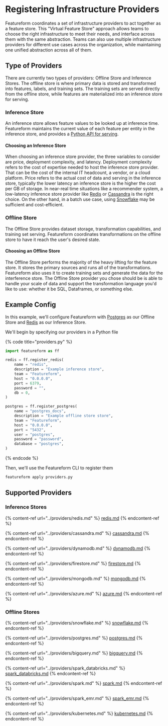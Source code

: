 # Registering Infrastructure Providers

Featureform coordinates a set of infrastructure providers to act together as a feature store. This "Virtual Feature Store" approach allows teams to choose the right infrastructure to meet their needs, and interface across them with the same abstraction. Teams can also use multiple infrastructure providers for different use cases across the organization, while maintaining one unified abstraction across all of them.

## Type of Providers

There are currently two types of providers: Offline Store and Inference Stores. The offline store is where primary data is stored and transformed into features, labels, and training sets. The training sets are served directly from the offline store, while features are materialized into an inference store for serving.

### Inference Store

An inference store allows feature values to be looked up at inference time. Featureform maintains the current value of each feature per entity in the inference store, and provides a [Python API for serving](serving-for-inference-and-training.md).

#### Choosing an Inference Store

When choosing an inference store provider, the three variables to consider are price, deployment complexity, and latency. Deployment complexity refers to the cost of expertise needed to host the inference store provider. That can be the cost of the internal IT headcount, a vendor, or a cloud platform. Price refers to the actual cost of data and serving in the inference store, typically the lower latency an inference store is the higher the cost per GB of storage. In near-real time situations like a recommender system, a low-latency inference store provider like [Redis](../providers/redis.md) or [Cassandra](../providers/cassandra.md) is the right choice. On the other hand, in a batch use case, using [Snowflake](../providers/snowflake.md) may be sufficient and cost-efficient.

### Offline Store

The Offline Store provides dataset storage, transformation capabilities, and training set serving. Featureform coordinates transformations on the offline store to have it reach the user's desired state.

#### Choosing an Offline Store

The Offline Store performs the majority of the heavy lifting for the feature store. It stores the primary sources and runs all of the transformations. Featureform also uses it to create training sets and generate the data for the interference store. The Offline Store provider you chose should be is able to handle your scale of data and support the transformation language you'd like to use: whether it be SQL, Dataframes, or something else.

## Example Config

In this example, we'll configure Featureform with [Postgres](../providers/postgres.md) as our Offline Store and [Redis](../providers/redis.md) as our Inference Store.

We'll begin by specifying our providers in a Python file

{% code title="providers.py" %}
```python
import featureform as ff

redis = ff.register_redis(
    name = "redis",
    description = "Example inference store",
    team = "Featureform",
    host = "0.0.0.0",
    port = 6379,
    password = "",
    db = 0,
)

postgres = ff.register_postgres(
    name = "postgres_docs",
    description = "Example offline store store",
    team = "Featureform",
    host = "0.0.0.0",
    port = "5432",
    user = "postgres",
    password = "password",
    database = "postgres",
)
```
{% endcode %}

Then, we'll use the Featureform CLI to register them

```bash
featureform apply providers.py
```

## Supported Providers

### Inference Stores

{% content-ref url="../providers/redis.md" %}
[redis.md](../providers/redis.md)
{% endcontent-ref %}

{% content-ref url="../providers/cassandra.md" %}
[cassandra.md](../providers/cassandra.md)
{% endcontent-ref %}

{% content-ref url="../providers/dynamodb.md" %}
[dynamodb.md](../providers/dynamodb.md)
{% endcontent-ref %}

{% content-ref url="../providers/firestore.md" %}
[firestore.md](../providers/firestore.md)
{% endcontent-ref %}

{% content-ref url="../providers/mongodb.md" %}
[mongodb.md](../providers/mongodb.md)
{% endcontent-ref %}

{% content-ref url="../providers/azure.md" %}
[azure.md](../providers/azure.md)
{% endcontent-ref %}

### Offline Stores

{% content-ref url="../providers/snowflake.md" %}
[snowflake.md](../providers/snowflake.md)
{% endcontent-ref %}

{% content-ref url="../providers/postgres.md" %}
[postgres.md](../providers/postgres.md)
{% endcontent-ref %}

{% content-ref url="../providers/bigquery.md" %}
[bigquery.md](../providers/bigquery.md)
{% endcontent-ref %}

{% content-ref url="../providers/spark_databricks.md" %}
[spark_databricks.md](../providers/spark_databricks.md)
{% endcontent-ref %}

{% content-ref url="../providers/spark.md" %}
[spark.md](../providers/spark.md)
{% endcontent-ref %}

{% content-ref url="../providers/spark_emr.md" %}
[spark_emr.md](../providers/spark_emr.md)
{% endcontent-ref %}

{% content-ref url="../providers/kubernetes.md" %}
[kubernetes.md](../providers/kubernetes.md)
{% endcontent-ref %}
